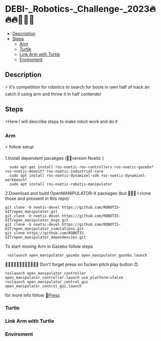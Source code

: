 # DEBI-_Robotics-_Challenge-_2023🔥🔥🔥🤖🤖🤖
- [Description](#Description)
- [Steps](#Steps)
  - [Arm](#Arm)
  - [Turtle](#Turtle)
  - [Link Arm with Turtle](#Link-Arm-with-Turtle)
  - [Enviroment](#Enviroment)   
  


## Description
<p> ⚡️ it's competition for robotics to search for bools in own half of track an catch it using arm and throw it in half contender 


## Steps
  <p> ⚡️Here I will describe steps to make robot work and do it 

### Arm 
<p> ⚡️ follow setup
<p> 1.Install dependent pacakges (🙆‍♂️️version Noetic )
  
```console
  sudo apt-get install ros-noetic-ros-controllers ros-noetic-gazebo* ros-noetic-moveit* ros-noetic-industrial-core
  sudo apt install ros-noetic-dynamixel-sdk ros-noetic-dynamixel-workbench*
  sudo apt install ros-noetic-robotis-manipulator
```
<p> 2.Download and build OpenMANIPULATOR-X packages (but 👀️👀️👀️ I clone those and pressent in this repo)
  
  ```console
  git clone -b noetic-devel https://github.com/ROBOTIS-GIT/open_manipulator.git
  git clone -b noetic-devel https://github.com/ROBOTIS-GIT/open_manipulator_msgs.git
  git clone -b noetic-devel https://github.com/ROBOTIS-GIT/open_manipulator_simulations.git
  git clone https://github.com/ROBOTIS-GIT/open_manipulator_dependencies.git
```
  
 <p> To start moving Arm in Gazebo follow steps 
   
 ```console
  roslaunch open_manipulator_gazebo open_manipulator_gazebo.launch
  ```
  
  <p> 👀️👀️👀️👀️👀️👀️👀️👀️👀️👀️👀️👀️ Don't forget press on fucken pitch play button 🙃
    
  ```console
  roslaunch open_manipulator_controller open_manipulator_controller.launch use_platform:=false
  roslaunch open_manipulator_control_gui open_manipulator_control_gui.launch 
  ```
 
  
  <p> for more info follow <a href="https://emanual.robotis.com/docs/en/platform/openmanipulator_x/ros_simulation/#launch-gazebo" >🔗Press</a> </p>

### Turtle


### Link Arm with Turtle

### Enviroment
